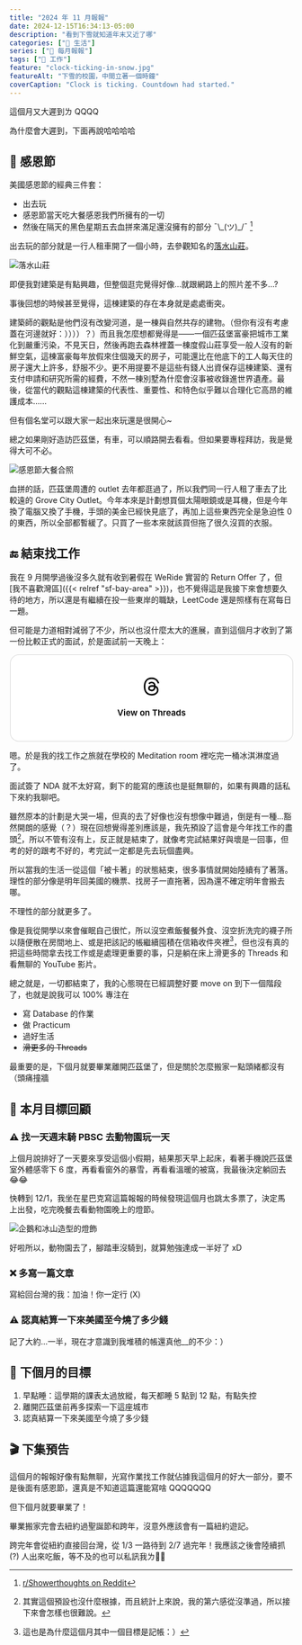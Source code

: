 ```yaml
---
title: "2024 年 11 月報報"
date: 2024-12-15T16:34:13-05:00
description: "看到下雪就知道年末又近了哪"
categories: ["🍫 生活"]
series: ["📰 每月報報"]
tags: ["💼 工作"]
feature: "clock-ticking-in-snow.jpg"
featureAlt: "下雪的校園，中間立著一個時鐘"
coverCaption: "Clock is ticking. Countdown had started."
---
```


這個月又大遲到ㄌ QQQQ

為什麼會大遲到，下面再說哈哈哈哈

## 🦃 感恩節

美國感恩節的經典三件套：

- 出去玩
- 感恩節當天吃大餐感恩我們所擁有的一切
- 然後在隔天的黑色星期五去血拼來滿足還沒擁有的部分 ¯\\\_(ツ)\_/¯ [^1]

出去玩的部分就是一行人租車開了一個小時，去參觀知名的[落水山莊](https://zh.wikipedia.org/zh-tw/%E8%90%BD%E6%B0%B4%E5%B1%B1%E8%8E%8A)。

![落水山莊](fallingwater.jpg "這棟坐落在瀑布上的別墅完工於 1930 年代，後續被收錄進聯合國教科文組織世界遺產")

即便我對建築是有點興趣，但整個逛完覺得好像...就跟網路上的照片差不多...?

事後回想的時候甚至覺得，這棟建築的存在本身就是處處衝突。

建築師的觀點是他們沒有改變河道，是一棟與自然共存的建物。（但你有沒有考慮蓋在河邊就好：））））？）而且我怎麼想都覺得是——一個匹茲堡富豪把城市工業化到嚴重污染，不見天日，然後再跑去森林裡蓋一棟度假山莊享受一般人沒有的新鮮空氣，這棟富豪每年放假來住個幾天的房子，可能還比在他底下的工人每天住的房子還大上許多，舒服不少。更不用提要不是這些有錢人出資保存這棟建築、還有支付申請和研究所需的經費，不然一棟別墅為什麼會沒事被收錄進世界遺產。最後，從當代的觀點這棟建築的代表性、重要性、和特色似乎難以合理化它高昂的維護成本......

但有個名堂可以跟大家一起出來玩還是很開心~

總之如果剛好造訪匹茲堡，有車，可以順路開去看看。但如果要專程拜訪，我是覺得大可不必。

![感恩節大餐合照](thanksgiving-potluck.jpg "延續去年的傳統，今年的感恩節一樣有跟大家一起辦 Potluck。")

血拼的話，匹茲堡周遭的 outlet 去年都逛過了，所以我們同一行人租了車去了比較遠的 Grove City Outlet。今年本來是計劃想買個太陽眼鏡或是耳機，但是今年換了電腦又換了手機，手頭的美金已經快見底了，再加上這些東西完全是急迫性 0 的東西，所以全部都暫緩了。只買了一些本來就該買但拖了很久沒買的衣服。

[^1]: [r/Showerthoughts on Reddit](https://www.reddit.com/r/Showerthoughts/comments/1gzlmrh/here_in_the_usa_a_national_day_of_giving_thanks/)

## 🔚 結束找工作

我在 9 月開學過後沒多久就有收到暑假在 WeRide 實習的 Return Offer 了，但[我不喜歡灣區]({{< relref "sf-bay-area" >}})，也不覺得這是我接下來會想要久待的地方，所以還是有繼續在投一些東岸的職缺，LeetCode 還是照樣有在寫每日一題。

但可能是力道相對減弱了不少，所以也沒什麼太大的進展，直到這個月才收到了第一份比較正式的面試，於是面試前一天晚上：

<blockquote class="text-post-media" data-text-post-permalink="https://www.threads.net/@tomy0000000/post/DCQribOOAZr" data-text-post-version="0" id="ig-tp-DCQribOOAZr" style=" background:#FFF; border-width: 1px; border-style: solid; border-color: #00000026; border-radius: 16px; max-width:540px; margin: 1px; min-width:270px; padding:0; width:99.375%; width:-webkit-calc(100% - 2px); width:calc(100% - 2px);"> <a href="https://www.threads.net/@tomy0000000/post/DCQribOOAZr" style=" background:#FFFFFF; line-height:0; padding:0 0; text-align:center; text-decoration:none; width:100%; font-family: -apple-system, BlinkMacSystemFont, sans-serif;" target="_blank"> <div style=" padding: 40px; display: flex; flex-direction: column; align-items: center;"><div style=" display:block; height:32px; width:32px; padding-bottom:20px;"> <svg aria-label="Threads" height="32px" role="img" viewBox="0 0 192 192" width="32px" xmlns="http://www.w3.org/2000/svg"> <path d="M141.537 88.9883C140.71 88.5919 139.87 88.2104 139.019 87.8451C137.537 60.5382 122.616 44.905 97.5619 44.745C97.4484 44.7443 97.3355 44.7443 97.222 44.7443C82.2364 44.7443 69.7731 51.1409 62.102 62.7807L75.881 72.2328C81.6116 63.5383 90.6052 61.6848 97.2286 61.6848C97.3051 61.6848 97.3819 61.6848 97.4576 61.6855C105.707 61.7381 111.932 64.1366 115.961 68.814C118.893 72.2193 120.854 76.925 121.825 82.8638C114.511 81.6207 106.601 81.2385 98.145 81.7233C74.3247 83.0954 59.0111 96.9879 60.0396 116.292C60.5615 126.084 65.4397 134.508 73.775 140.011C80.8224 144.663 89.899 146.938 99.3323 146.423C111.79 145.74 121.563 140.987 128.381 132.296C133.559 125.696 136.834 117.143 138.28 106.366C144.217 109.949 148.617 114.664 151.047 120.332C155.179 129.967 155.42 145.8 142.501 158.708C131.182 170.016 117.576 174.908 97.0135 175.059C74.2042 174.89 56.9538 167.575 45.7381 153.317C35.2355 139.966 29.8077 120.682 29.6052 96C29.8077 71.3178 35.2355 52.0336 45.7381 38.6827C56.9538 24.4249 74.2039 17.11 97.0132 16.9405C119.988 17.1113 137.539 24.4614 149.184 38.788C154.894 45.8136 159.199 54.6488 162.037 64.9503L178.184 60.6422C174.744 47.9622 169.331 37.0357 161.965 27.974C147.036 9.60668 125.202 0.195148 97.0695 0H96.9569C68.8816 0.19447 47.2921 9.6418 32.7883 28.0793C19.8819 44.4864 13.2244 67.3157 13.0007 95.9325L13 96L13.0007 96.0675C13.2244 124.684 19.8819 147.514 32.7883 163.921C47.2921 182.358 68.8816 191.806 96.9569 192H97.0695C122.03 191.827 139.624 185.292 154.118 170.811C173.081 151.866 172.51 128.119 166.26 113.541C161.776 103.087 153.227 94.5962 141.537 88.9883ZM98.4405 129.507C88.0005 130.095 77.1544 125.409 76.6196 115.372C76.2232 107.93 81.9158 99.626 99.0812 98.6368C101.047 98.5234 102.976 98.468 104.871 98.468C111.106 98.468 116.939 99.0737 122.242 100.233C120.264 124.935 108.662 128.946 98.4405 129.507Z" /></svg></div><div style=" font-size: 15px; line-height: 21px; color: #000000; font-weight: 600; "> View on Threads</div></div></a></blockquote>
<script async src="https://www.threads.net/embed.js"></script>

嗯。於是我的找工作之旅就在學校的 Meditation room 裡吃完一桶冰淇淋度過了。

面試簽了 NDA 就不太好寫，剩下的能寫的應該也是挺無聊的，如果有興趣的話私下來約我聊吧。

雖然原本的計劃是大哭一場，但真的去了好像也沒有想像中難過，倒是有一種...豁然開朗的感覺（？）現在回想覺得差別應該是，我先預設了這會是今年找工作的盡頭[^2]，所以不管有沒有上，反正就是結束了，就像考完試結果好與壞是一回事，但考的好的跟考不好的，考完試一定都是先去玩個盡興。

所以當我的生活一從這個「被卡著」的狀態結束，很多事情就開始陸續有了著落。理性的部分像是明年回美國的機票、找房子一直拖著，因為還不確定明年會搬去哪。

不理性的部分就更多了。

像是我從開學以來會催眠自己很忙，所以沒空煮飯餐餐外食、沒空折洗完的襪子所以隨便散在房間地上、或是把該記的帳繼續囤積在信箱收件夾裡[^3]，但也沒有真的把這些時間拿去找工作或是處理更重要的事，只是躺在床上滑更多的 Threads 和看無聊的 YouTube 影片。

總之就是，一切都結束了，我的心態現在已經調整好要 move on 到下一個階段了，也就是說我可以 100% 專注在

- 寫 Database 的作業
- 做 Practicum
- 過好生活
- ~~滑更多的 Threads~~

最重要的是，下個月就要畢業離開匹茲堡了，但是關於怎麼搬家一點頭緒都沒有（頭痛撞牆

[^2]: 其實這個預設也沒什麼根據，而且統計上來說，我的第六感從沒準過，所以接下來會怎樣也很難說。
[^3]: 這也是為什麼這個月其中一個目標是記帳：）

## 🎯 本月目標回顧

### ⚠️ 找一天週末騎 PBSC 去動物園玩一天

上個月說排好了一天要來享受這個小假期，結果那天早上起床，看著手機說匹茲堡室外體感零下 6 度，再看看窗外的暴雪，再看看溫暖的被窩，我最後決定躺回去 😂😂

快轉到 12/1，我坐在星巴克寫這篇報報的時候發現這個月也跳太多票了，決定馬上出發，吃完晚餐去看動物園晚上的燈節。

![企鵝和冰山造型的燈飾](pittsburgh-zoo-illuminations.jpg "匹茲堡動物園的燈飾，逛起來其實有種台灣燈節的即視感 (?)<br/>只是人少了很多，所以可以輕鬆拍到完整沒有被擋住的燈 👍🏻")

好啦所以，動物園去了，腳踏車沒騎到，就算勉強達成一半好了 xD

### ❌ 多寫一篇文章

寫給回台灣的我：加油！你一定行 (X)

### ⚠️ 認真結算一下來美國至今燒了多少錢

記了大約...一半，現在才意識到我堆積的帳還真他\_\_的不少：）

## 🎯 下個月的目標

1. 早點睡：這學期的課表太過放縱，每天都睡 5 點到 12 點，有點失控
2. 離開匹茲堡前再多探索一下這座城市
3. 認真結算一下來美國至今燒了多少錢

## 🎬 下集預告

這個月的報報好像有點無聊，光寫作業找工作就佔據我這個月的好大一部分，要不是後面有感恩節，還真是不知道這篇還能寫啥 QQQQQQQ

但下個月就要畢業了！

畢業搬家完會去紐約過聖誕節和跨年，沒意外應該會有一篇紐約遊記。

跨完年會從紐約直接回台灣，從 1/3 一路待到 2/7 過完年！我應該之後會陸續抓 (?) 人出來吃飯，等不及的也可以私訊我ㄌ🫶🏻
